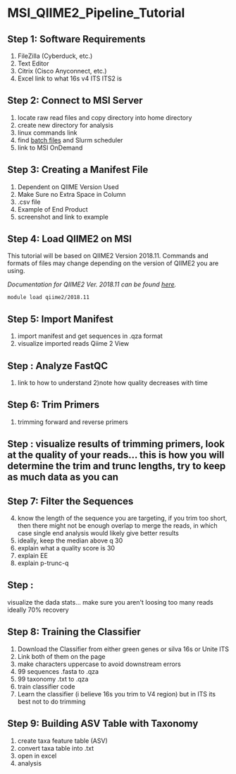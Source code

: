 # MSI_QIIME2_Pipeline_Tutorial
## Step 1: Software Requirements
  1) FileZilla (Cyberduck, etc.)
  2) Text Editor 
  3) Citrix (Cisco Anyconnect, etc.)
  4) Excel
link to what 16s v4 ITS ITS2 is
## Step 2: Connect to MSI Server
 1) locate raw read files and copy directory into home directory
 2) create new directory for analysis
 3) linux commands link
4)  find [batch files](https://github.com/StephRut/MSI_QIIME2_Pipeline_Tutorial/blob/main/Batch%20Script.md) and Slurm scheduler
5)  link to MSI OnDemand
## Step 3: Creating a Manifest File
  1) Dependent on QIIME Version Used
  2) Make Sure no Extra Space in Column
  3) .csv file
  4) Example of End Product
  5) screenshot and link to example
## Step 4: Load QIIME2 on MSI
This tutorial will be based on QIIME2 Version 2018.11. Commands and formats of files may change depending on the version of QIIME2 you are using.

_Documentation for QIIME2 Ver. 2018.11 can be found [here](https://docs.qiime2.org/2018.11/index.html)._
```
module load qiime2/2018.11
```
## Step 5: Import Manifest
 1) import manifest and get sequences in .qza format
 2) visualize imported reads Qiime  2 View
## Step : Analyze FastQC
1) link to how to understand
2)note how quality decreases with time
## Step 6: Trim Primers
 1) trimming forward and reverse primers
## Step : visualize results of trimming primers, look at the quality of your reads... this is how you will determine the trim and trunc lengths, try to keep as much data as you can
## Step 7: Filter the Sequences
 4) know the length of the sequence you are targeting, if you trim too short, then there might not be enough overlap to merge the reads, in which case single end analysis would likely give better results
 5) ideally, keep the median above q 30
 6) explain what a quality score is 30
7) explain EE
8) explain p-trunc-q

## Step :
visualize the dada stats... make sure you aren't loosing too many reads ideally 70% recovery

## Step 8: Training the Classifier
 1) Download the Classifier from either green genes or silva 16s or Unite ITS
 2) Link both of them on the page
 3) make characters uppercase to avoid downstream errors
 4) 99 sequences .fasta to .qza
 5) 99 taxonomy .txt to .qza
 6) train classifier code
 7) Learn the classifier (i believe 16s you trim to V4 region) but in ITS its best not to do trimming
## Step 9: Building ASV Table with Taxonomy
 1) create taxa feature table (ASV)
 2) convert taxa table into .txt
 3) open in excel
 4) analysis

